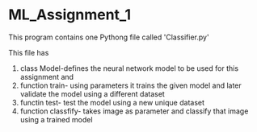 # ML_Assignment_1
This program contains one Pythong file called 'Classifier.py'

This file has   
  1. class Model-defines the neural network model to be used for this assignment and 
  2. function train- using parameters it trains the given model and later validate the model using a different dataset
  3. functin test- test the model using a new unique dataset
  4. function classfify- takes image as parameter and classify that image using a trained model

